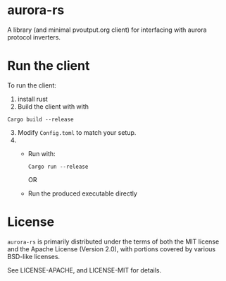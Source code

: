# aurora-rs

A library (and minimal pvoutput.org client) for interfacing with aurora protocol inverters.

# Run the client
To run the client:
1. install rust
2. Build the client with with
```
Cargo build --release
```
3. Modify `Config.toml` to match your setup.
4.  - Run with:
      ```
      Cargo run --release
      ```
      OR

    - Run the produced executable directly

# License
`aurora-rs` is primarily distributed under the terms of both the MIT license and the Apache License (Version 2.0), with portions covered by various BSD-like licenses.

See LICENSE-APACHE, and LICENSE-MIT for details.
